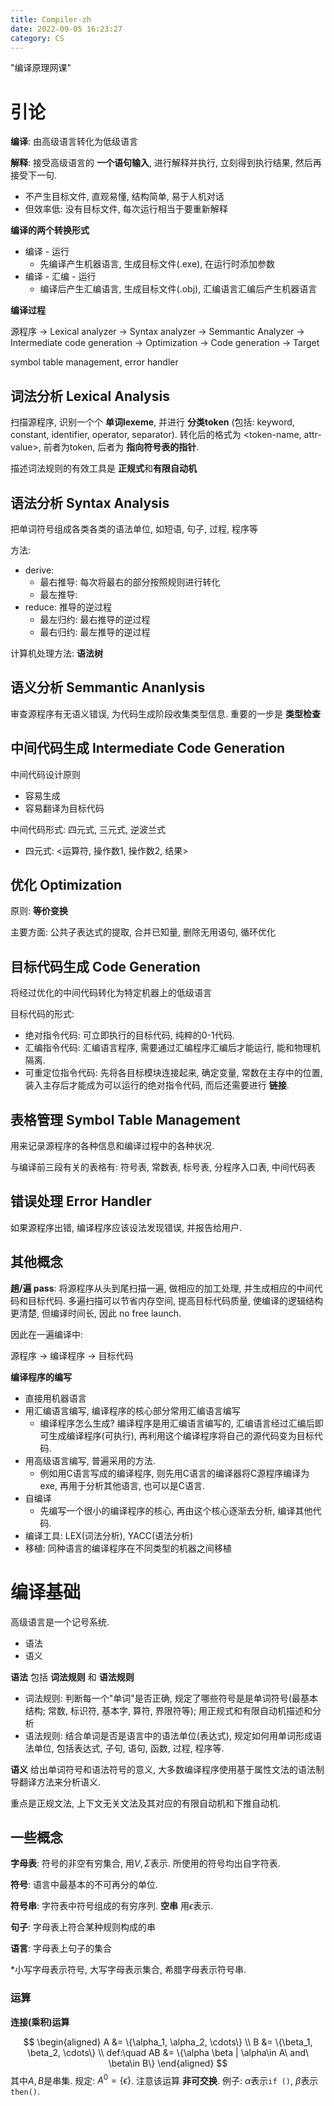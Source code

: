 ```yaml
---
title: Compiler-zh
date: 2022-09-05 16:23:27
category: CS
---
```


"编译原理网课"

<!--more-->

# 引论

**编译**: 由高级语言转化为低级语言

**解释**: 接受高级语言的 **一个语句输入**, 进行解释并执行, 立刻得到执行结果, 然后再接受下一句.
- 不产生目标文件, 直观易懂, 结构简单, 易于人机对话
- 但效率低: 没有目标文件, 每次运行相当于要重新解释

**编译的两个转换形式**

- 编译 - 运行
  - 先编译产生机器语言, 生成目标文件(.exe), 在运行时添加参数
- 编译 - 汇编 - 运行
  - 编译后产生汇编语言, 生成目标文件(.obj), 汇编语言汇编后产生机器语言

**编译过程**

源程序 -> Lexical analyzer -> Syntax analyzer -> Semmantic Analyzer -> Intermediate code generation -> Optimization -> Code generation -> Target

symbol table management, error handler

## 词法分析 Lexical Analysis

扫描源程序, 识别一个个 **单词lexeme**, 并进行 **分类token** (包括: keyword, constant, identifier, operator, separator). 转化后的格式为 <token-name, attr-value>, 前者为token, 后者为 **指向符号表的指针**.

描述词法规则的有效工具是 **正规式**和**有限自动机**

## 语法分析 Syntax Analysis

把单词符号组成各类各类的语法单位, 如短语, 句子, 过程, 程序等

方法: 
- derive:
  - 最右推导: 每次将最右的部分按照规则进行转化
  - 最左推导:
- reduce: 推导的逆过程
  - 最左归约: 最右推导的逆过程
  - 最右归约: 最左推导的逆过程

计算机处理方法: **语法树**

## 语义分析 Semmantic Ananlysis

审查源程序有无语义错误, 为代码生成阶段收集类型信息. 重要的一步是 **类型检查**

## 中间代码生成 Intermediate Code Generation

中间代码设计原则
- 容易生成
- 容易翻译为目标代码

中间代码形式: 四元式, 三元式, 逆波兰式
- 四元式: <运算符, 操作数1, 操作数2, 结果>

## 优化 Optimization

原则: **等价变换**

主要方面: 公共子表达式的提取, 合并已知量, 删除无用语句, 循环优化

## 目标代码生成 Code Generation

将经过优化的中间代码转化为特定机器上的低级语言

目标代码的形式:
- 绝对指令代码: 可立即执行的目标代码, 纯粹的0-1代码.
- 汇编指令代码: 汇编语言程序, 需要通过汇编程序汇编后才能运行, 能和物理机隔离.
- 可重定位指令代码: 先将各目标模块连接起来, 确定变量, 常数在主存中的位置, 装入主存后才能成为可以运行的绝对指令代码, 而后还需要进行 **链接**.

## 表格管理 Symbol Table Management

用来记录源程序的各种信息和编译过程中的各种状况.

与编译前三段有关的表格有: 符号表, 常数表, 标号表, 分程序入口表, 中间代码表
<!-- 
### 符号表

| name | information |
|------|-------------|
| m | 整型, 变量地址 |
| n | 整型, 变量地址 |

### 常数表

|value|
|-----|
|1|
|4|

### 标号表

|name|information|
|----|-----------|
|xx|某句话|

*某句话是在 -->

## 错误处理 Error Handler

如果源程序出错, 编译程序应该设法发现错误, 并报告给用户.

## 其他概念

**趟/遍 pass**: 将源程序从头到尾扫描一遍, 做相应的加工处理, 并生成相应的中间代码和目标代码. 多遍扫描可以节省内存空间, 提高目标代码质量, 使编译的逻辑结构更清楚, 但编译时间长, 因此 no free launch.

因此在一遍编译中:

源程序 -> 编译程序 -> 目标代码

**编译程序的编写**
- 直接用机器语言
- 用汇编语言编写, 编译程序的核心部分常用汇编语言编写
  - 编译程序怎么生成? 编译程序是用汇编语言编写的, 汇编语言经过汇编后即可生成编译程序(可执行), 再利用这个编译程序将自己的源代码变为目标代码.
- 用高级语言编写, 普遍采用的方法.
  - 例如用C语言写成的编译程序, 则先用C语言的编译器将C源程序编译为exe, 再用于分析其他语言, 也可以是C语言.
- 自编译
  - 先编写一个很小的编译程序的核心, 再由这个核心逐渐去分析, 编译其他代码.
- 编译工具: LEX(词法分析), YACC(语法分析)
- 移植: 同种语言的编译程序在不同类型的机器之间移植

# 编译基础

高级语言是一个记号系统. 
- 语法
- 语义

**语法** 包括 **词法规则** 和 **语法规则**
- 词法规则: 判断每一个"单词"是否正确, 规定了哪些符号是是单词符号(最基本结构; 常数, 标识符, 基本字, 算符, 界限符等); 用正规式和有限自动机描述和分析
- 语法规则: 结合单词是否是语言中的语法单位(表达式), 规定如何用单词形成语法单位, 包括表达式, 子句, 语句, 函数, 过程, 程序等.

**语义** 给出单词符号和语法符号的意义, 大多数编译程序使用基于属性文法的语法制导翻译方法来分析语义.

重点是正规文法, 上下文无关文法及其对应的有限自动机和下推自动机.

## 一些概念

**字母表**: 符号的非空有穷集合, 用$V, \Sigma$表示. 所使用的符号均出自字符表.

**符号**: 语言中最基本的不可再分的单位.

**符号串**: 字符表中符号组成的有穷序列. **空串** 用$\epsilon$表示.

**句子**: 字母表上符合某种规则构成的串

**语言**: 字母表上句子的集合

*小写字母表示符号, 大写字母表示集合, 希腊字母表示符号串.

### 运算

**连接(乘积)运算**

$$
\begin{aligned}
  A &= \{\alpha_1, \alpha_2, \cdots\} \\
  B &= \{\beta_1, \beta_2, \cdots\} \\
  def:\quad AB &= \{\alpha \beta | \alpha\in A\ and\ \beta\in B\}
\end{aligned}
$$
其中$A,B$是串集.
规定: $A^0=\{\epsilon\}$. 注意该运算 **非可交换**. 例子: $\alpha$表示`if ()`, $\beta$表示`then()`.




